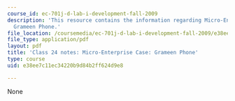 ```yaml
---
course_id: ec-701j-d-lab-i-development-fall-2009
description: 'This resource contains the information regarding Micro-Enterprise Case:
  Grameen Phone.'
file_location: /coursemedia/ec-701j-d-lab-i-development-fall-2009/e38ee7c11ec34220b9d84b2ff624d9e8_MITEC_701JF09_lec24_notes.pdf
file_type: application/pdf
layout: pdf
title: 'Class 24 notes: Micro-Enterprise Case: Grameen Phone'
type: course
uid: e38ee7c11ec34220b9d84b2ff624d9e8

---
```

None